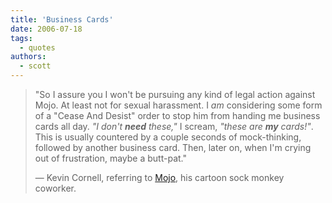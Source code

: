 ```yaml
---
title: 'Business Cards'
date: 2006-07-18
tags:
  - quotes
authors:
  - scott
---
```


> "So I assure you I won't be pursuing any kind of legal action against Mojo. At least not for sexual harassment. I _am_ considering some form of a "Cease And Desist" order to stop him from handing me business cards all day. _"I don't **need** these,"_ I scream, _"these are **my** cards!"_. This is usually countered by a couple seconds of mock-thinking, followed by another business card. Then, later on, when I'm crying out of frustration, maybe a butt-pat."
>
> — Kevin Cornell, referring to [Mojo](http://www.bearskinrug.co.uk/_articles/2006/04/21/the_coffee_break/), his cartoon sock monkey coworker.
